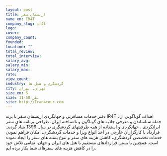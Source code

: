 ```yaml
---
layout: post
title: اریسمان سفر
name_en: IR4T
company_slug: ir4t
logo: 
cover: 
company_count:
founded:
location: ""
total_review: 
total_interview: 
salary_avg: 
salary_min: 
salary_max: 
rate: 
view_count: 
industry: گردشگری و هتل ها
city: تهران, تهران
size_en: S
size: 11-50 نفر
site: http://Iran4tour.com
---
```


دفتر خدمات مسافرتی و جهانگردی اریسمان سفر با برند IR4T ، اهداف گوناگونی از جمله شناساندن و معرفی جاذبه های گوناگون و ناشناخته ایران، طراحی برنامه های سفر ایرانگردی ، جهانگردی و استفاده از همه ظرفیتهای گردشگری در سال 1396 بنیاد گردید.
قرارداد با کارگزاران خارجی در اخذ انواع ویزا و خدمات گردشگری، امکان فراهم نمودن خدمات تخصصی گردشگری، کاهش هزینه های سفر و تنوع بسته های سفر را ایجاد نموده است.
همچنین با بستن قراردادهای مستقیم با هتل های ایران و جهان، تمامی تلاش خود را در کاهش هزینه های سفرهای شما بکار برده ایم.